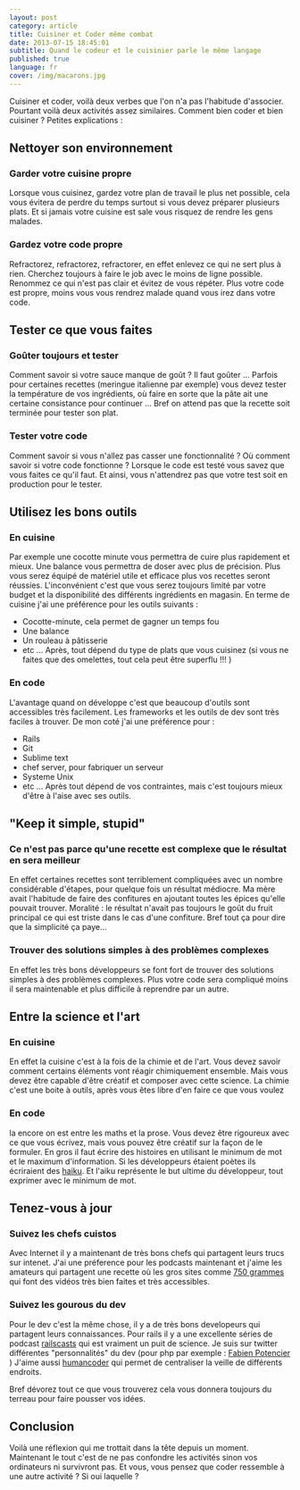 ```yaml
---
layout: post
category: article
title: Cuisiner et Coder même combat
date: 2013-07-15 18:45:01
subtitle: Quand le codeur et le cuisinier parle le même langage
published: true
language: fr
cover: /img/macarons.jpg
---
```


Cuisiner et coder, voilà deux verbes que l'on n'a pas l'habitude d'associer. Pourtant voilà deux activités assez similaires. Comment bien coder et bien cuisiner ? Petites explications :

## Nettoyer son environnement
### Garder votre cuisine propre
Lorsque vous cuisinez, gardez votre plan de travail le plus net possible, cela vous évitera de perdre du temps surtout si vous devez préparer plusieurs plats. 
Et si jamais votre cuisine est sale vous risquez de rendre les gens malades.

### Gardez votre code propre
Refractorez, refractorez, refractorer, en effet enlevez ce qui ne sert plus à rien.
Cherchez toujours à faire le job avec le moins de ligne possible. 
Renommez ce qui n'est pas clair et évitez de vous répéter. 
Plus votre code est propre, moins vous vous rendrez malade quand vous irez dans votre code.

## Tester ce que vous faites
### Goûter toujours et tester
Comment savoir si votre sauce manque de goût ? Il faut goûter ...
Parfois pour certaines recettes (meringue italienne par exemple) vous devez tester la température de vos ingrédients, où faire en sorte que la pâte ait une certaine consistance pour continuer ...
Bref on attend pas que la recette soit terminée pour tester son plat. 

### Tester votre code
Comment savoir si vous n'allez pas casser une fonctionnalité ?
Où comment savoir si votre code fonctionne ?
Lorsque le code est testé vous savez que vous faites ce qu'il faut.
Et ainsi, vous n'attendrez pas que votre test soit en production pour le tester.

## Utilisez les bons outils
### En cuisine
Par exemple une cocotte minute vous permettra de cuire plus rapidement et mieux.
Une balance vous permettra de doser avec plus de précision. 
Plus vous serez équipé de matériel utile et efficace plus vos recettes seront réussies.
L'inconvénient c'est que vous serez toujours limité par votre budget et la  disponibilité des différents  ingrédients en magasin.
En terme de cuisine j'ai une préférence pour les outils suivants :
- Cocotte-minute, cela permet de gagner un temps fou
- Une balance
- Un rouleau à pâtisserie 
- etc ...
Après, tout dépend du type de plats que vous cuisinez (si vous ne faites que des omelettes, tout cela peut être superflu !!! )

### En code
L'avantage quand on développe c'est que beaucoup d'outils sont accessibles très facilement.
Les frameworks et les outils de dev sont très faciles à trouver. 
De mon coté j'ai une préférence pour :
- Rails
- Git
- Sublime text
- chef server, pour fabriquer un serveur
- Systeme Unix 
- etc ...
Après tout dépend de vos contraintes, mais c'est toujours mieux d'être à l'aise avec ses outils.

## "Keep it simple, stupid"
### Ce n'est pas parce qu'une recette est complexe que le résultat en sera meilleur
En effet certaines recettes sont terriblement compliquées avec un nombre considérable d'étapes, pour quelque fois un résultat médiocre. Ma mère avait l'habitude de faire des confitures en ajoutant toutes les épices qu'elle pouvait trouver. Moralité : le résultat n'avait pas toujours le goût du fruit principal ce qui est triste dans le cas d'une confiture. 
Bref tout ça pour dire que la simplicité ça paye...

### Trouver des solutions simples à des problèmes complexes
En effet les très bons développeurs se font fort de trouver des solutions simples à des problèmes complexes.
Plus votre code sera compliqué moins il sera maintenable et plus difficile à reprendre par un autre.

## Entre la science et l'art
### En cuisine
En effet la cuisine c'est à la fois de la chimie et de l'art. 
Vous devez savoir comment certains éléments vont réagir chimiquement ensemble.
Mais vous devez être capable d'être créatif et composer avec cette science. 
La chimie c'est une boite à outils, après vous êtes libre d'en faire ce que vous voulez
### En code
la encore on est entre les maths et la prose. 
Vous devez être rigoureux avec ce que vous écrivez, mais vous pouvez être créatif sur la façon de le formuler.
En gros il faut écrire des histoires en utilisant le minimum de mot et le maximum d'information.
Si les développeurs étaient poètes ils écriraient des [haiku](https://fr.wikipedia.org/wiki/Ha%C3%AFku).
Et l'aiku représente le but ultime du développeur, tout exprimer avec le minimum de mot.

## Tenez-vous à jour
###	Suivez les chefs cuistos
Avec Internet il y a maintenant de très bons chefs qui partagent leurs trucs sur intenet. 
J'ai une préference pour les podcasts maintenant et j'aime les amateurs qui partagent une recette où les gros 
sites comme [750 grammes](http://www.youtube.com/user/750Grammes) qui font des vidéos très bien faites et très accessibles. 
### Suivez les gourous du dev
Pour le dev c'est la même chose, il y a de très bons developeurs qui partagent leurs connaissances.
Pour rails il y a une excellente séries de podcast [railscasts](http://railscasts.com/) qui est vraiment un puit de science. 
Je suis sur twitter différentes "personnalités" du dev (pour php par exemple : [Fabien Potencier](https://twitter.com/fabpot) )
J'aime aussi [humancoder](http://news.humancoders.com/) qui permet de centraliser la veille de différents endroits. 

Bref dévorez tout ce que vous trouverez cela vous donnera toujours du terreau pour faire pousser vos idées.


## Conclusion
Voilà une réflexion qui me trottait dans la tête depuis un moment. 
Maintenant le tout c'est de ne pas confondre les activités sinon vos ordinateurs ni survivront pas. 
Et vous, vous pensez que coder ressemble à une autre activité ? Si oui laquelle ?


